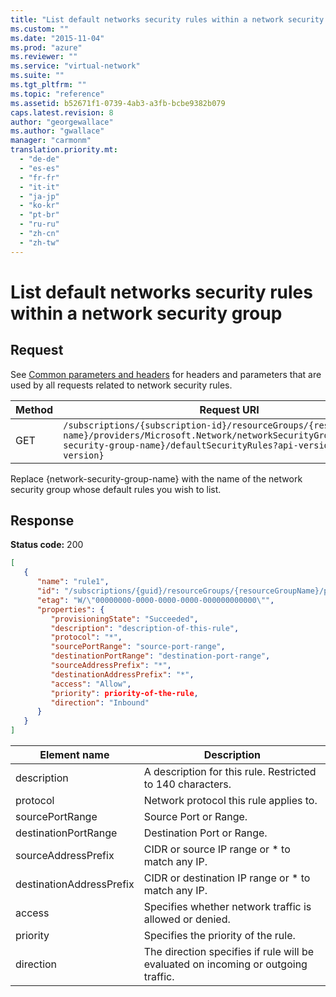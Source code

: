 ```yaml
---
title: "List default networks security rules within a network security group"
ms.custom: ""
ms.date: "2015-11-04"
ms.prod: "azure"
ms.reviewer: ""
ms.service: "virtual-network"
ms.suite: ""
ms.tgt_pltfrm: ""
ms.topic: "reference"
ms.assetid: b52671f1-0739-4ab3-a3fb-bcbe9382b079
caps.latest.revision: 8
author: "georgewallace"
ms.author: "gwallace"
manager: "carmonm"
translation.priority.mt: 
  - "de-de"
  - "es-es"
  - "fr-fr"
  - "it-it"
  - "ja-jp"
  - "ko-kr"
  - "pt-br"
  - "ru-ru"
  - "zh-cn"
  - "zh-tw"
---
```

# List default networks security rules within a network security group
## Request  
 See [Common parameters and headers](network-security-rules.md#bk_common) for headers and parameters that are used by all requests related to network security rules.  
  
|Method|Request URI|  
|------------|-----------------|  
|GET|`/subscriptions/{subscription-id}/resourceGroups/{resource-group-name}/providers/Microsoft.Network/networkSecurityGroups/{network-security-group-name}/defaultSecurityRules?api-version={api-version}`|  
  
 Replace {network-security-group-name} with the name of the network security group whose default rules you wish to list.  
  
## Response  
 **Status code:** 200  
  
```json  
[  
   {  
      "name": "rule1",  
      "id": "/subscriptions/{guid}/resourceGroups/{resourceGroupName}/providers/Microsoft.Network/networkSecurityGroups/myNsg/securityRules/rule1",  
      "etag": "W/\"00000000-0000-0000-0000-000000000000\"",  
      "properties": {  
         "provisioningState": "Succeeded",  
         "description": "description-of-this-rule",  
         "protocol": "*",  
         "sourcePortRange": "source-port-range",  
         "destinationPortRange": "destination-port-range",  
         "sourceAddressPrefix": "*",  
         "destinationAddressPrefix": "*",  
         "access": "Allow",  
         "priority": priority-of-the-rule,  
         "direction": "Inbound"  
      }  
   }  
]   
```  
  
|Element name|Description|  
|------------------|-----------------|  
|description|A description for this rule. Restricted to 140 characters.|  
|protocol|Network protocol this rule applies to.|  
|sourcePortRange|Source Port or Range.|  
|destinationPortRange|Destination Port or Range.|  
|sourceAddressPrefix|CIDR or source IP range or * to match any IP.|  
|destinationAddressPrefix|CIDR or destination IP range or * to match any IP.|  
|access|Specifies whether network traffic is allowed or denied.|  
|priority|Specifies the priority of the rule.|  
|direction|The direction specifies if rule will be evaluated on incoming or outgoing traffic.|
